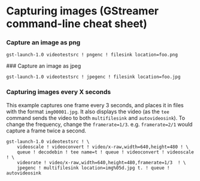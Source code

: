 # Capturing images (GStreamer command-line cheat sheet)

### Capture an image as png

```
gst-launch-1.0 videotestsrc ! pngenc ! filesink location=foo.png
```

### Capture an image as jpeg

```
gst-launch-1.0 videotestsrc ! jpegenc ! filesink location=foo.jpg
```

### Capturing images every X seconds

This example captures one frame every 3 seconds, and places it in files with the format `img00001.jpg`.
It also displays the video (as the `tee` command sends the video to both `multifilesink` and `autovideosink`).
To change the frequency, change the `framerate=1/3`.
e.g. `framerate=2/1` would capture a frame twice a second.

```
gst-launch-1.0 videotestsrc ! \
    videoscale ! videoconvert ! video/x-raw,width=640,height=480 ! \
    queue ! decodebin ! tee name=t ! queue ! videoconvert ! videoscale ! \
    videorate ! video/x-raw,width=640,height=480,framerate=1/3  ! \
    jpegenc ! multifilesink location=img%05d.jpg t. ! queue ! autovideosink
```

